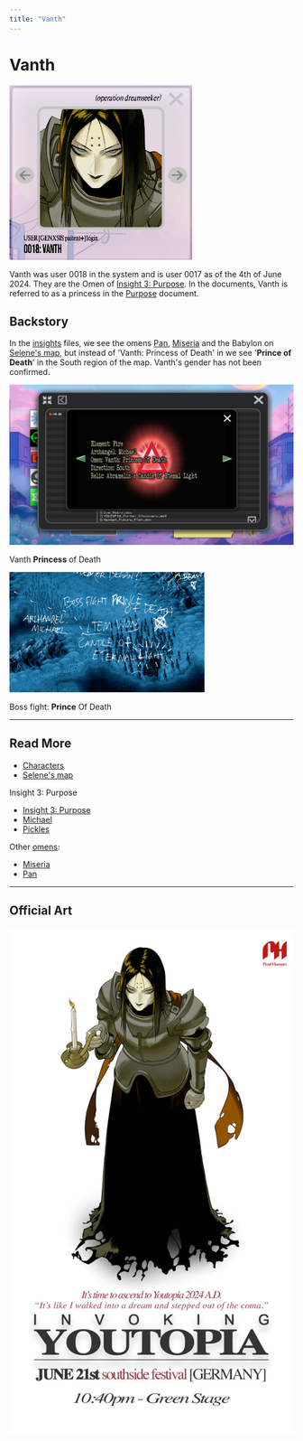```yaml
---
title: "Vanth"
---
```

# Vanth

![Vanth's Avatar](../../Resources/characters/vanth/vanth.png)

Vanth was user 0018 in the system and is user 0017 as of the 4th of June 2024. 
They are the Omen of [Insight 3: Purpose](../lore/insight3-purpose). In the documents, Vanth is referred to as a princess 
in the [Purpose](../lore/insight3-purpose) document. 

## Backstory

In the [insights](../lore/insights) files, we see the omens [Pan](pan), [Miseria](miseria) and the Babylon on 
[Selene's map](../files/for-sof#YOUTOPIA_selenes_mapvis), but instead of 'Vanth: Princess of Death' in
we see '**Prince of Death**' in the South region of the map. Vanth's gender has not been confirmed.

![Vanth (female)](../../Resources/lore/insights/purpose/img_14.png)

Vanth **Princess** of Death

![Vanth (male)](../../Resources/lore/insights/purpose/princeofdeath.png)

Boss fight: **Prince** Of Death

***

## Read More

- [Characters](characters)
- [Selene's map](../files/selenes_map)

Insight 3: Purpose

- [Insight 3: Purpose](../lore/insight3-purpose)
- [Michael](michael)
- [Pickles](pickles)

Other [omens](characters#omens):

- [Miseria](miseria)
- [Pan](pan)

***

## Official Art

![Promotional poster for Vanth](../../Resources/characters/vanth/poster.jpg)
